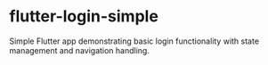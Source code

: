 # flutter-login-simple
Simple Flutter app demonstrating basic login functionality with state management and navigation handling.
